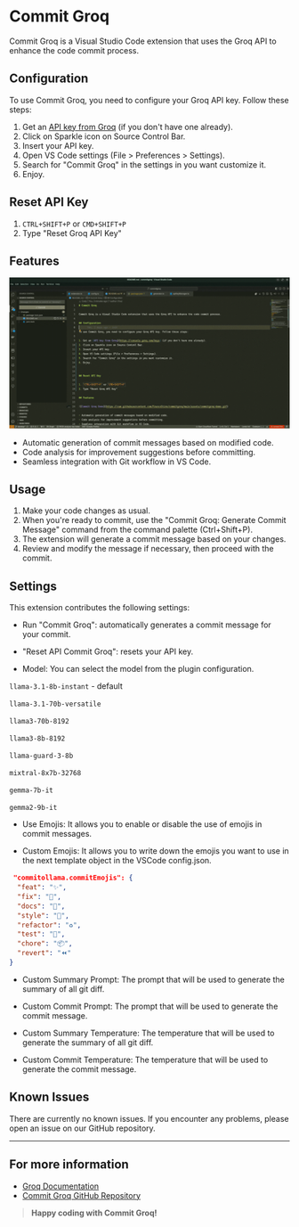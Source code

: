 # Commit Groq

Commit Groq is a Visual Studio Code extension that uses the Groq API to enhance the code commit process.

## Configuration

To use Commit Groq, you need to configure your Groq API key. Follow these steps:

1. Get an [API key from Groq](https://console.groq.com/keys) (if you don't have one already).
2. Click on Sparkle icon on Source Control Bar.
3. Insert your API key.
4. Open VS Code settings (File > Preferences > Settings).
5. Search for "Commit Groq" in the settings in you want customize it.
6. Enjoy.

## Reset API Key

1. `CTRL+SHIFT+P` or `CMD+SHIFT+P`
2. Type "Reset Groq API Key"

## Features

![Commit Groq Demo](https://raw.githubusercontent.com/FrancoStino/commitgroq/main/assets/commitgroq-demo.gif)

-   Automatic generation of commit messages based on modified code.
-   Code analysis for improvement suggestions before committing.
-   Seamless integration with Git workflow in VS Code.

## Usage

1. Make your code changes as usual.
2. When you're ready to commit, use the "Commit Groq: Generate Commit Message" command from the command palette (Ctrl+Shift+P).
3. The extension will generate a commit message based on your changes.
4. Review and modify the message if necessary, then proceed with the commit.

## Settings

This extension contributes the following settings:

-   Run "Commit Groq": automatically generates a commit message for your commit.

-   "Reset API Commit Groq": resets your API key.

-   Model: You can select the model from the plugin configuration.

`llama-3.1-8b-instant` - default

`llama-3.1-70b-versatile`

`llama3-70b-8192`

`llama3-8b-8192`

`llama-guard-3-8b`

`mixtral-8x7b-32768`

`gemma-7b-it`

`gemma2-9b-it`

-   Use Emojis: It allows you to enable or disable the use of emojis in commit messages.

-   Custom Emojis: It allows you to write down the emojis you want to use in the next template object in the VSCode config.json.

```json
 "commitollama.commitEmojis": {
  "feat": "✨",
  "fix": "🐛",
  "docs": "📝",
  "style": "💎",
  "refactor": "♻️",
  "test": "🧪",
  "chore": "📦",
  "revert": "⏪"
}
```

-   Custom Summary Prompt: The prompt that will be used to generate the summary of all git diff.

-   Custom Commit Prompt: The prompt that will be used to generate the commit message.

-   Custom Summary Temperature: The temperature that will be used to generate the summary of all git diff.

-   Custom Commit Temperature: The temperature that will be used to generate the commit message.

## Known Issues

There are currently no known issues. If you encounter any problems, please open an issue on our GitHub repository.

---

## For more information

-   [Groq Documentation](https://www.groq.com/docs)
-   [Commit Groq GitHub Repository](https://github.com/FrancoStino/commitgroq)

> **Happy coding with Commit Groq!**
